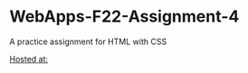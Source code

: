 # WebApps-F22-Assignment-4
A practice assignment for HTML with CSS

[Hosted at:](https://44-563-web-apps-f22.github.io/44563-webapps-assignment-4-kurrakovidh/)
